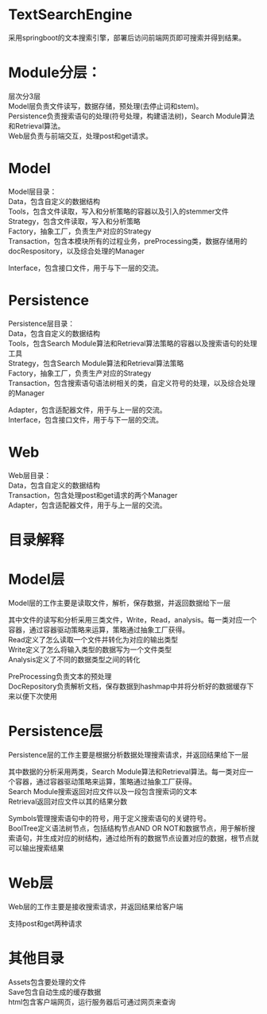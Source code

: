 # TextSearchEngine

采用springboot的文本搜索引擎，部署后访问前端网页即可搜索并得到结果。

# Module分层：  
层次分3层  
Model层负责文件读写，数据存储，预处理(去停止词和stem)。  
Persistence负责搜索语句的处理(符号处理，构建语法树)，Search Module算法和Retrieval算法。  
Web层负责与前端交互，处理post和get请求。  


# Model  
Model层目录：  
Data，包含自定义的数据结构  
Tools，包含文件读取，写入和分析策略的容器以及引入的stemmer文件  
Strategy，包含文件读取，写入和分析策略  
Factory，抽象工厂，负责生产对应的Strategy  
Transaction，包含本模块所有的过程业务，preProcessing类，数据存储用的docRespository，以及综合处理的Manager  

Interface，包含接口文件，用于与下一层的交流。  


# Persistence  
Persistence层目录：  
Data，包含自定义的数据结构  
Tools，包含Search Module算法和Retrieval算法策略的容器以及搜索语句的处理工具  
Strategy，包含Search Module算法和Retrieval算法策略  
Factory，抽象工厂，负责生产对应的Strategy  
Transaction，包含搜索语句语法树相关的类，自定义符号的处理，以及综合处理的Manager  

Adapter，包含适配器文件，用于与上一层的交流。  
Interface，包含接口文件，用于与下一层的交流。  


# Web  
Web层目录：  
Data，包含自定义的数据结构  
Transaction，包含处理post和get请求的两个Manager  
Adapter，包含适配器文件，用于与上一层的交流。  

# 目录解释  

# Model层  
Model层的工作主要是读取文件，解析，保存数据，并返回数据给下一层  

其中文件的读写和分析采用三类文件，Write，Read，analysis。每一类对应一个容器，通过容器驱动策略来运算，策略通过抽象工厂获得。  
Read定义了怎么读取一个文件并转化为对应的输出类型  
Write定义了怎么将输入类型的数据写为一个文件类型  
Analysis定义了不同的数据类型之间的转化  

PreProcessing负责文本的预处理  
DocRepository负责解析文档，保存数据到hashmap中并将分析好的数据缓存下来以便下次使用  


# Persistence层  
Persistence层的工作主要是根据分析数据处理搜索请求，并返回结果给下一层  

其中数据的分析采用两类，Search Module算法和Retrieval算法。每一类对应一个容器，通过容器驱动策略来运算，策略通过抽象工厂获得。  
Search Module搜索返回对应文件以及一段包含搜索词的文本  
Retrieval返回对应文件以其的结果分数  

Symbols管理搜索语句中的符号，用于定义搜索语句的关键符号。  
BoolTree定义语法树节点，包括结构节点AND OR NOT和数据节点，用于解析搜索语句，并生成对应的树结构，通过给所有的数据节点设置对应的数据，根节点就可以输出搜索结果  


# Web层  
Web层的工作主要是接收搜索请求，并返回结果给客户端  

支持post和get两种请求  


# 其他目录  
Assets包含要处理的文件  
Save包含自动生成的缓存数据  
html包含客户端网页，运行服务器后可通过网页来查询  
